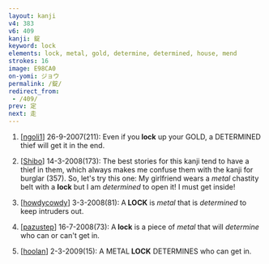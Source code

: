 ```yaml
---
layout: kanji
v4: 383
v6: 409
kanji: 錠
keyword: lock
elements: lock, metal, gold, determine, determined, house, mend
strokes: 16
image: E98CA0
on-yomi: ジョウ
permalink: /錠/
redirect_from:
 - /409/
prev: 定
next: 走
---
```


1) [<a href="http://kanji.koohii.com/profile/ngoli1">ngoli1</a>] 26-9-2007(211): Even if you<strong> lock</strong> up your GOLD, a DETERMINED thief will get it in the end.

2) [<a href="http://kanji.koohii.com/profile/Shibo">Shibo</a>] 14-3-2008(173): The best stories for this kanji tend to have a thief in them, which always makes me confuse them with the kanji for burglar (357). So, let&#039;s try this one: My girlfriend wears a <em>metal</em> chastity belt with a <strong>lock</strong> but I am <em>determined</em> to open it! I must get inside!

3) [<a href="http://kanji.koohii.com/profile/howdycowdy">howdycowdy</a>] 3-3-2008(81): A<strong> LOCK</strong> is <em>metal</em> that is <em>determined</em> to keep intruders out.

4) [<a href="http://kanji.koohii.com/profile/pazustep">pazustep</a>] 16-7-2008(73): A<strong> lock</strong> is a piece of <em>metal</em> that will <em>determine</em> who can or can&#039;t get in.

5) [<a href="http://kanji.koohii.com/profile/hoolan">hoolan</a>] 2-3-2009(15): A METAL<strong> LOCK</strong> DETERMINES who can get in.

